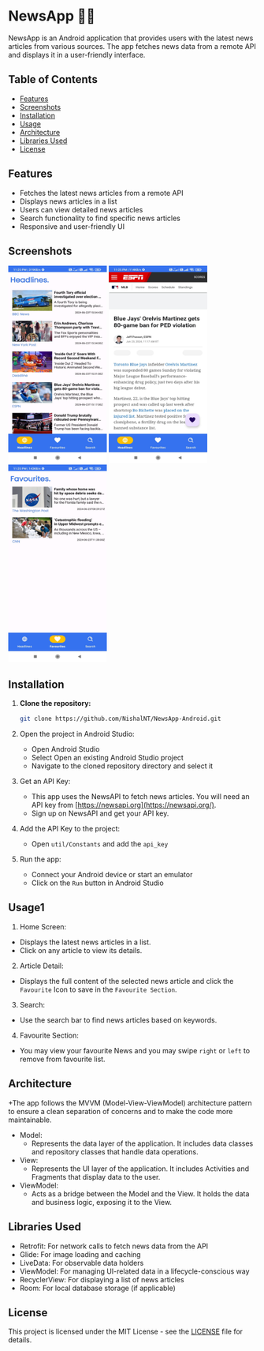 # NewsApp 📰📱

NewsApp is an Android application that provides users with the latest news articles from various sources. The app fetches news data from a remote API and displays it in a user-friendly interface.

## Table of Contents

- [Features](#features)
- [Screenshots](#screenshots)
- [Installation](#installation)
- [Usage](#usage)
- [Architecture](#architecture)
- [Libraries Used](#libraries-used)
- [License](#license)

## Features

- Fetches the latest news articles from a remote API
- Displays news articles in a list
- Users can view detailed news articles
- Search functionality to find specific news articles
- Responsive and user-friendly UI

## Screenshots

<div>
    <img src="screenshots/headlines.jpg" alt="Headlines" height="400" width="200">
    <img src="screenshots/headlines2.jpg" alt="Headlines 2" height="400" width="200">
    <img src="screenshots/fav.jpg" alt="Favorites" height="400" width="200">
</div>


## Installation

1. **Clone the repository:**

   ```bash
   git clone https://github.com/NishalNT/NewsApp-Android.git
   ```
2. Open the project in Android Studio:

      + Open Android Studio
      + Select Open an existing Android Studio project
      + Navigate to the cloned repository directory and select it
  
3. Get an API Key:
      + This app uses the NewsAPI to fetch news articles. You will need an API key from [https://newsapi.org](https://newsapi.org/).
      + Sign up on NewsAPI and get your API key.
4. Add the API Key to the project:
      + Open `util/Constants` and add the `api_key`
  
5. Run the app:
      + Connect your Android device or start an emulator
      + Click on the `Run` button in Android Studio
## Usage1
1. Home Screen:

  + Displays the latest news articles in a list.
  + Click on any article to view its details.
2. Article Detail:
  + Displays the full content of the selected news article and click the `Favourite` Icon to save in the `Favourite Section`.
3. Search:
  + Use the search bar to find news articles based on keywords.
4. Favourite Section:
  + You may view your favourite News and you may swipe `right` or `left` to remove from favourite list.
## Architecture
 +The app follows the MVVM (Model-View-ViewModel) architecture pattern to ensure a clean separation of concerns and to make the code more maintainable.
   + Model:
     + Represents the data layer of the application. It includes data classes and repository classes that handle data operations.
   + View:
     + Represents the UI layer of the application. It includes Activities and Fragments that display data to the user.
   + ViewModel:
     + Acts as a bridge between the Model and the View. It holds the data and business logic, exposing it to the View.
## Libraries Used
+ Retrofit: For network calls to fetch news data from the API
+ Glide: For image loading and caching
+ LiveData: For observable data holders
+ ViewModel: For managing UI-related data in a lifecycle-conscious way
+ RecyclerView: For displaying a list of news articles
+ Room: For local database storage (if applicable)

## License
This project is licensed under the MIT License - see the [LICENSE](LICENSE) file for details.
